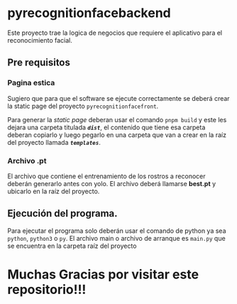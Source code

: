 # pyrecognitionfacebackend

Este proyecto trae la logica de negocios que requiere el aplicativo para el reconocimiento facial.


## Pre requisitos

### Pagina estica
Sugiero que para que el software se ejecute correctamente se deberá crear la static page del proyecto `pyrecognitionfacefront`.

Para generar la *static page* deberan usar el comando `pnpm build` y este les dejara una carpeta titulada ***`dist`***, el contenido que tiene esa carpeta deberan copiarlo y luego pegarlo en una carpeta que van a crear en la raíz del proyecto llamada ***`templates`***.

### Archivo .pt

El archivo que contiene el entrenamiento de los rostros a reconocer deberán generarlo antes con yolo. El archivo deberá llamarse **best.pt** y ubicarlo en la raíz del proyecto.


## Ejecución del programa.

Para ejecutar el programa solo deberán usar el comando de python ya sea `python`, `python3` o `py`. El archivo main o archivo de arranque es `main.py` que se encuentra en la carpeta raíz del proyecto


# Muchas Gracias por visitar este repositorio!!!